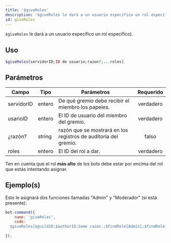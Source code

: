 ```yaml
---
title: '$giveRoles'
description: '$giveRoles le dará a un usuario específico un rol específico.'
id: giveRoles
---
```


`$giveRoles` le dará a un usuario específico un rol específico).

## Uso

```php
$giveRoles[servidorID;ID de usuario;razon?;...roles]
```

## Parámetros

| Campo      | Tipo   | Parámetros                                                      | Requerido |
| ---------- | ------ | --------------------------------------------------------------- |:---------:|
| servidorID | entero | De qué gremio debe recibir el miembro los papeles.              | verdadero |
| usarioID   | entero | El ID de usuario del miembro del gremio.                        | verdadero |
| ¿razón?    | string | razón que se mostrará en los registros de auditoría del gremio. |   falso   |
| roles      | entero | El ID del rol a dar.                                            | verdadero |

Ten en cuenta que el rol **más alto** de los bots debe estar por encima del rol que estás intentando asignar.

## Ejemplo(s)

Esto le asignará dos funciones llamadas "Admin" y "Moderador" (si está presente):

```javascript
bot.command({
    name: 'giveRoles',
    code: `
  $giveRoles[$guildID;$authorID;Some razon.;$findRole[Admin];$findRole[Moderator]]
  `
});
```